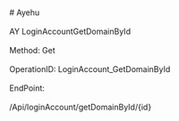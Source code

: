 <br>#     Ayehu</br>
<br>AY LoginAccountGetDomainById</br>
<br>Method: Get</br>
<br>OperationID: LoginAccount_GetDomainById</br>
<br>EndPoint:</br>
<br>/Api/loginAccount/getDomainById/{id}</br>
